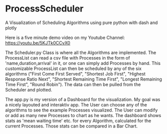 # ProcessScheduler
A Visualization of Scheduling Algorithms using pure python with dash and plotly

Here is a five minute demo video on my Youtube Channel: https://youtu.be/5KJTk0CCvX0

The Scheduler.py Class is where all the Algorithms are implemented. The ProcessList can read a csv file with Processes in the form of 'name,duration,arrival' in it, or one can simply add Processes by hand. This customizable ProcessList can then be scheduled by any of the six algorithms ("First Come First Served", "Shortest Job First", "Highest Response Ratio Next", "Shortest Remaining Time First", "Longest Remaining Time First", "Round Robin"). The data can then be pulled from the Scheduler and plotted. 

The app.py is my version of a Dashboard for the visualization. My goal was a nicely layouted and interaktiv app. The User can choose any of the algorithms to see the example Processes visualized. The User can modify or add as many new Processes to chart as he wants. The dashboard shows stats as 'mean waiting time' etc. for every Algorithm, calculated for the current Processes. Those stats can be compared in a Bar Chart. 
